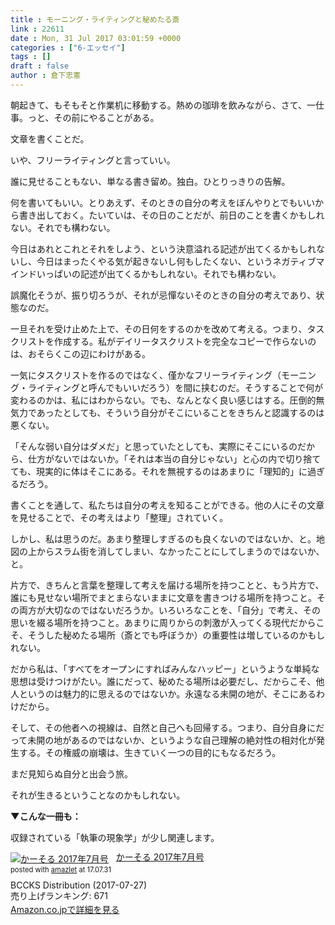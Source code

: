 ```yaml
---
title : モーニング・ライティングと秘めたる斎
link : 22611
date : Mon, 31 Jul 2017 03:01:59 +0000
categories : ["6-エッセイ"]
tags : []
draft : false
author : 倉下忠憲
---
```


朝起きて、もそもそと作業机に移動する。熱めの珈琲を飲みながら、さて、一仕事。っと、その前にやることがある。

文章を書くことだ。

いや、フリーライティングと言っていい。

誰に見せることもない、単なる書き留め。独白。ひとりっきりの告解。

何を書いてもいい。とりあえず、そのときの自分の考えをぼんやりとでもいいから書き出しておく。たいていは、その日のことだが、前日のことを書くかもしれない。それでも構わない。

今日はあれとこれとそれをしよう、という決意溢れる記述が出てくるかもしれないし、今日はまったくやる気が起きないし何もしたくない、というネガティブマインドいっぱいの記述が出てくるかもしれない。それでも構わない。

誤魔化そうが、振り切ろうが、それが忌憚ないそのときの自分の考えであり、状態なのだ。

一旦それを受け止めた上で、その日何をするのかを改めて考える。つまり、タスクリストを作成する。私がデイリータスクリストを完全なコピーで作らないのは、おそらくこの辺にわけがある。

一気にタスクリストを作るのではなく、僅かなフリーライティング（モーニング・ライティングと呼んでもいいだろう）を間に挟むのだ。そうすることで何が変わるのかは、私にはわからない。でも、なんとなく良い感じはする。圧倒的無気力であったとしても、そういう自分がそこにいることをきちんと認識するのは悪くない。

「そんな弱い自分はダメだ」と思っていたとしても、実際にそこにいるのだから、仕方がないではないか。「それは本当の自分じゃない」と心の内で切り捨てても、現実的に体はそこにある。それを無視するのはあまりに「理知的」に過ぎるだろう。

書くことを通して、私たちは自分の考えを知ることができる。他の人にその文章を見せることで、その考えはより「整理」されていく。

しかし、私は思うのだ。あまり整理しすぎるのも良くないのではないか、と。地図の上からスラム街を消してしまい、なかったことにしてしまうのではないか、と。

片方で、きちんと言葉を整理して考えを届ける場所を持つことと、もう片方で、誰にも見せない場所でまとまらないままに文章を書きつける場所を持つこと。その両方が大切なのではないだろうか。いろいろなことを、「自分」で考え、その思いを綴る場所を持つこと。あまりに周りからの刺激が入ってくる現代だからこそ、そうした秘めたる場所（斎とでも呼ぼうか）の重要性は増しているのかもしれない。

だから私は、「すべてをオープンにすればみんなハッピー」というような単純な思想は受けつけがたい。誰にだって、秘めたる場所は必要だし、だからこそ、他人というのは魅力的に思えるのではないか。永遠なる未開の地が、そこにあるわけだから。

そして、その他者への視線は、自然と自己へも回帰する。つまり、自分自身にだって未開の地があるのではないか、というような自己理解の絶対性の相対化が発生する。その権威の崩壊は、生きていく一つの目的にもなるだろう。

まだ見知らぬ自分と出会う旅。

それが生きるということなのかもしれない。

<strong>▼こんな一冊も：</strong>

収録されている「執筆の現象学」が少し関連します。

<div class="amazlet-box" style="margin-bottom:0px;"><div class="amazlet-image" style="float:left;margin:0px 12px 1px 0px;"><a href="http://www.amazon.co.jp/exec/obidos/ASIN/B074BT16KC/rashita1000-22/ref=nosim/" name="amazletlink" target="_blank"><img src="https://images-fe.ssl-images-amazon.com/images/I/512H6qswm%2BL._SL160_.jpg" alt="かーそる 2017年7月号" style="border: none;" /></a></div><div class="amazlet-info" style="line-height:120%; margin-bottom: 10px"><div class="amazlet-name" style="margin-bottom:10px;line-height:120%"><a href="http://www.amazon.co.jp/exec/obidos/ASIN/B074BT16KC/rashita1000-22/ref=nosim/" name="amazletlink" target="_blank">かーそる 2017年7月号</a><div class="amazlet-powered-date" style="font-size:80%;margin-top:5px;line-height:120%">posted with <a href="http://www.amazlet.com/" title="amazlet" target="_blank">amazlet</a> at 17.07.31</div></div><div class="amazlet-detail">BCCKS Distribution (2017-07-27)<br />売り上げランキング: 671<br /></div><div class="amazlet-sub-info" style="float: left;"><div class="amazlet-link" style="margin-top: 5px"><a href="http://www.amazon.co.jp/exec/obidos/ASIN/B074BT16KC/rashita1000-22/ref=nosim/" name="amazletlink" target="_blank">Amazon.co.jpで詳細を見る</a></div></div></div><div class="amazlet-footer" style="clear: left"></div></div>

